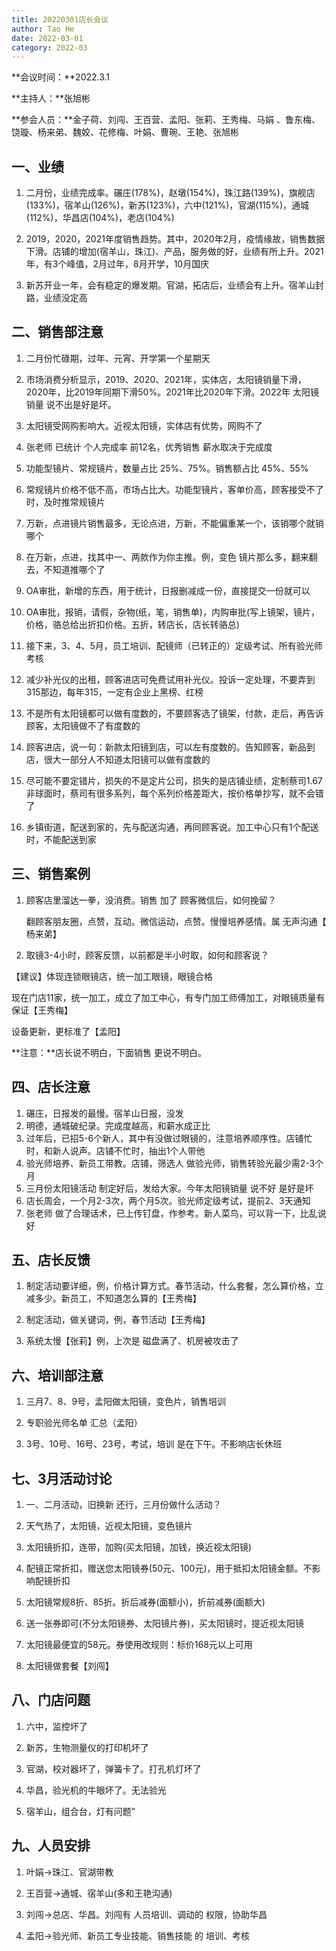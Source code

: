 ```yaml
---
title: 20220301店长会议
author: Tao He
date: 2022-03-01
category: 2022-03
---
```




**会议时间：**2022.3.1

**主持人：**张旭彬

**参会人员：**金子荷、刘闯、王百营、孟阳、张莉、王秀梅、马娟 、鲁东梅、饶璇、杨来弟、魏姣、花修梅、叶娟、曹琬、王艳、张旭彬



## 一、业绩

1. 二月份，业绩完成率。碾庄(178%)，赵墩(154%)，珠江路(139%)，旗舰店(133%)，宿羊山(126%)，新苏(123%)，六中(121%)，官湖(115%)，通城(112%)，华昌店(104%)，老店(104%)

2. 2019，2020，2021年度销售趋势。其中，2020年2月，疫情缘故，销售数据下滑。店铺的增加(宿羊山，珠江)、产品，服务做的好，业绩有所上升。2021年，有3个峰值，2月过年，8月开学，10月国庆

3. 新苏开业一年，会有稳定的爆发期。官湖，拓店后，业绩会有上升。宿羊山封路，业绩没定高



## 二、销售部注意

1. 二月份忙碌期，过年、元宵、开学第一个星期天

2. 市场消费分析显示，2019、2020、2021年，实体店，太阳镜销量下滑，2020年，比2019年同期下滑50%。2021年比2020年下滑。2022年 太阳镜销量 说不出是好是坏。

3. 太阳镜受网购影响大。近视太阳镜，实体店有优势，网购不了

4. 张老师 已统计 个人完成率 前12名，优秀销售 薪水取决于完成度

5. 功能型镜片、常规镜片，数量占比 25%、75%。销售额占比 45%、55%

6. 常规镜片价格不低不高，市场占比大。功能型镜片，客单价高，顾客接受不了时，及时推常规镜片

7. 万新，点进镜片销售最多，无论点进，万新，不能偏重某一个，该销哪个就销哪个

8. 在万新，点进，找其中一、两款作为你主推。例，变色 镜片那么多，翻来翻去，不知道推哪个了

9. OA审批，新增的东西，用于统计，日报删减成一份，直接提交一份就可以

10. OA审批，报销，请假，杂物(纸，笔，销售单)，内购审批(写上镜架，镜片，价格，骆总给出折扣价格。五折，转店长，店长转骆总)

11. 接下来，3、4、5月，员工培训、配镜师（已转正的）定级考试、所有验光师考核
12. 减少补光仪的出租，顾客进店可免费试用补光仪。投诉一定处理，不要弄到315那边，每年315，一定有企业上黑榜、红榜
13. 不是所有太阳镜都可以做有度数的，不要顾客选了镜架，付款，走后，再告诉顾客，太阳镜做不了有度数的
14. 顾客进店，说一句：新款太阳镜到店，可以左有度数的。告知顾客，新品到店，很大一部分人不知道太阳镜可以做有度数的
15.  尽可能不要定错片，损失的不是定片公司，损失的是店铺业绩，定制蔡司1.67非球面时，蔡司有很多系列，每个系列价格差距大，按价格单抄写，就不会错了
16. 乡镇街道，配送到家的，先与配送沟通，再同顾客说。加工中心只有1个配送时，不能配送到家





## 三、销售案例

1. 顾客店里溜达一拳，没消费。销售 加了 顾客微信后，如何挽留？

   翻顾客朋友圈，点赞，互动。微信运动，点赞。慢慢培养感情。属 无声沟通【 杨来弟】

2. 取镜3-4小时，顾客反馈，以前都是半小时取，如何和顾客说？

  【建议】体现连锁眼镜店，统一加工眼镜，眼镜合格

   现在门店11家，统一加工，成立了加工中心，有专门加工师傅加工，对眼镜质量有保证【王秀梅】

   设备更新，更标准了【孟阳】

   **注意：**店长说不明白，下面销售 更说不明白。





## 四、店长注意

1. 碾庄，日报发的最慢。宿羊山日报，没发
2. 明德，通城破纪录。完成度越高，和薪水成正比
3. 过年后，已招5-6个新人，其中有没做过眼镜的，注意培养顺序性。店铺忙时，和新人说声。店铺不忙时，抽出1个人带他
4. 验光师培养、新员工带教。店铺，筛选人 做验光师，销售转验光最少需2-3个月
5. 三月份太阳镜活动 制定好后，发给大家。今年太阳镜销量 说不好 是好是坏
6. 店长周会，一个月2-3次，两个月5次。验光师定级考试，提前2、3天通知
7. 张老师 做了合理话术，已上传钉盘，作参考。新人菜鸟，可以背一下，比乱说好



##  五、店长反馈

1. 制定活动要详细，例，价格计算方式。春节活动，什么套餐，怎么算价格，立减多少。新员工，不知道怎么算的【王秀梅】
2. 制定活动，做关键词，例，春节活动【王秀梅】

3. 系统太慢【张莉】例，上次是 磁盘满了、机房被攻击了





## 六、培训部注意

1. 三月7、8、9号，孟阳做太阳镜，变色片，销售培训

2. 专职验光师名单 汇总（孟阳）

3. 3号、10号、16号、23号，考试，培训 是在下午。不影响店长休班





## 七、3月活动讨论

1. 一、二月活动，旧换新 还行，三月份做什么活动？

2. 天气热了，太阳镜，近视太阳镜，变色镜片

3. 太阳镜折扣，连带，加购(买太阳镜，加钱，换近视太阳镜)

4. 配镜正常折扣，赠送您太阳镜券(50元、100元)，用于抵扣太阳镜金额。不影响配镜折扣

5. 太阳镜常规8折、85折。折后减券(面额小)，折前减券(面额大)

6. 送一张券即可(不分太阳镜券、太阳镜片券)，买太阳镜时，提近视太阳镜

7. 太阳镜最便宜的58元。券使用改规则：标价168元以上可用

8. 太阳镜做套餐【刘闯】







## 八、门店问题

1. 六中，监控坏了

2. 新苏，生物测量仪的打印机坏了

3. 官湖，校对器坏了，弹簧卡了。打孔机灯坏了

4. 华昌，验光机的牛眼坏了。无法验光

5. 宿羊山，组合台，灯有问题”





## 九、人员安排

1. 叶娟->珠江、官湖带教

2. 王百营->通城、宿羊山(多和王艳沟通)

3. 刘闯->总店、华昌。刘闯有 人员培训、调动的 权限，协助华昌

4. 孟阳->验光师、新员工专业技能、销售技能 的 培训、考核
